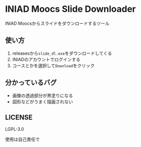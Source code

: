 # INIAD Moocs Slide Downloader

INIAD Moocsからスライドをダウンロードするツール

## 使い方

1. releasesから`slide_dl.exe`をダウンロードしてくる
1. INIADのアカウントでログインする
1. コースとかを選択して`Download`をクリック

## 分かっているバグ

- 画像の透過部分が黒塗りになる
- 図形などがうまく描画されない

## LICENSE

LGPL-3.0

使用は自己責任で

